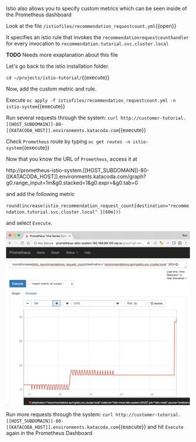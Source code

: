 Istio also allows you to specify custom metrics which can be seen inside of the Prometheus dashboard

Look at the file `/istiofiles/recommendation_requestcount.yml`{{open}}

It specifies an istio rule that invokes the `recommendationrequestcounthandler` for every invocation to `recommendation.tutorial.svc.cluster.local`

**TODO** Needs more exaplanation about this file

Let's go back to the istio installation folder.

`cd ~/projects/istio-tutorial/`{{execute}}

Now, add the custom metric and rule.

Execute `oc apply -f istiofiles/recommendation_requestcount.yml -n istio-system`{{execute}}

Run several requests through the system: `curl http://customer-tutorial.[[HOST_SUBDOMAIN]]-80-[[KATACODA_HOST]].environments.katacoda.com`{{execute}}

Check `Prometheus` route by typing `oc get routes -n istio-system`{{execute}}

Now that you know the URL of `Prometheus`, access it at  

http://prometheus-istio-system.[[HOST_SUBDOMAIN]]-80-[[KATACODA_HOST]].environments.katacoda.com/graph?g0.range_input=1m&g0.stacked=1&g0.expr=&g0.tab=0 

and add the following metric

`round(increase(istio_recommendation_request_count{destination="recommendation.tutorial.svc.cluster.local" }[60m]))`

and select `Execute`.

![](../../assets/monitoring/prometheus_custom_metric.png)

Run more requests through the system: `curl http://customer-tutorial.[[HOST_SUBDOMAIN]]-80-[[KATACODA_HOST]].environments.katacoda.com`{{execute}} and hit `Execute` again in the Prometheus Dashboard
